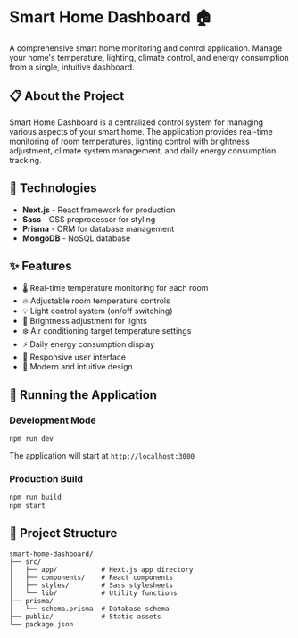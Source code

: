 # Smart Home Dashboard 🏠

A comprehensive smart home monitoring and control application. Manage your home's temperature, lighting, climate control, and energy consumption from a single, intuitive dashboard.

## 📋 About the Project

Smart Home Dashboard is a centralized control system for managing various aspects of your smart home. The application provides real-time monitoring of room temperatures, lighting control with brightness adjustment, climate system management, and daily energy consumption tracking.

## 🚀 Technologies

- **Next.js** - React framework for production
- **Sass** - CSS preprocessor for styling
- **Prisma** - ORM for database management
- **MongoDB** - NoSQL database

## ✨ Features

- 🌡️ Real-time temperature monitoring for each room
- 🔥 Adjustable room temperature controls
- 💡 Light control system (on/off switching)
- 🔆 Brightness adjustment for lights
- ❄️ Air conditioning target temperature settings
- ⚡ Daily energy consumption display
- 📱 Responsive user interface
- 🎨 Modern and intuitive design

## 🎯 Running the Application

### Development Mode
```bash
npm run dev
```
The application will start at `http://localhost:3000`

### Production Build
```bash
npm run build
npm start
```

## 📁 Project Structure

```
smart-home-dashboard/
├── src/
│   ├── app/           # Next.js app directory
│   ├── components/    # React components
│   ├── styles/        # Sass stylesheets
│   └── lib/           # Utility functions
├── prisma/
│   └── schema.prisma  # Database schema
├── public/            # Static assets
└── package.json
```
